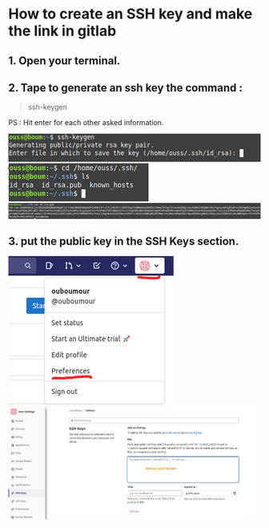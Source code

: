 # How to create an SSH key and make the link in gitlab

## 1. Open your terminal.


## 2. Tape to generate an ssh key the command :  
   
   > ssh-keygen   

   PS : Hit enter for each other asked information.
   
   
   ![](assets/1.png)  
   ![](assets/2.png)
   ![](assets/3.png)
   
## 3. put the public key in the SSH Keys section.  


![](assets/4.png)
![](assets/5.png)
